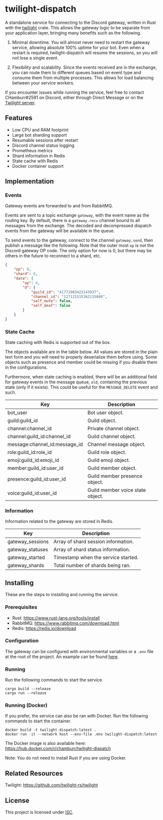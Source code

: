 # twilight-dispatch

A standalone service for connecting to the Discord gateway, written in Rust with the
[twilight](https://github.com/twilight-rs/twilight) crate. This allows the gateway logic to be
separate from your application layer, bringing many benefits such as the following.

1. Minimal downtime. You will almost never need to restart the gateway service, allowing absolute
   100% uptime for your bot. Even when a restart is required, twilight-dispatch will resume the
   sessions, so you will not lose a single event.

2. Flexibility and scalability. Since the events received are in the exchange, you can route them to
   different queues based on event type and consume them from multiple processes. This allows for
   load balancing between your service workers.

If you encounter issues while running the service, feel free to contact CHamburr#2591 on Discord,
either through Direct Message or on the [Twilight server](https://discord.gg/7jj8n7D).

## Features

-   Low CPU and RAM footprint
-   Large bot sharding support
-   Resumable sessions after restart
-   Discord channel status logging
-   Prometheus metrics
-   Shard information in Redis
-   State cache with Redis
-   Docker container support

## Implementation

### Events

Gateway events are forwarded to and from RabbitMQ.

Events are sent to a topic exchange `gateway`, with the event name as the routing key. By default,
there is a `gateway.recv` channel bound to all messages from the exchange. The decoded and
decompressed dispatch events from the gateway will be available in the queue.

To send events to the gateway, connect to the channel `gateway.send`, then publish a message like
the following. Note that the outer most `op` is not the Discord gateway OP code. The only option for
now is 0, but there may be others in the future to reconnect to a shard, etc.

```json
{
    "op": 0,
    "shard": 0,
    "data": {
        "op": 4,
        "d": {
            "guild_id": "41771983423143937",
            "channel_id": "127121515262115840",
            "self_mute": false,
            "self_deaf": false
        }
    }
}
```

### State Cache

State caching with Redis is supported out of the box.

The objects available are in the table below. All values are stored in the plain text form and you
will need to properly deserialize them before using. Some objects such as presence and member could
be missing if you disable them in the configurations.

Furthermore, when state caching is enabled, there will be an additional field for gateway events in
the message queue, `old`, containing the previous state (only if it exists). This could be useful
for the `MESSAGE_DELETE` event and such.

| Key                           | Description                      |
| ----------------------------- | -------------------------------- |
| bot_user                      | Bot user object.                 |
| guild:guild_id                | Guild object.                    |
| channel:channel_id            | Private channel object.          |
| channel:guild_id:channel_id   | Guild channel object.            |
| message:channel_id:message_id | Channel message object.          |
| role:guild_id:role_id         | Guild role object.               |
| emoji:guild_id:emoji_id       | Guild emoji object.              |
| member:guild_id:user_id       | Guild member object.             |
| presence:guild_id:user_id     | Guild member presence object.    |
| voice:guild_id:user_id        | Guild member voice state object. |

### Information

Information related to the gateway are stored in Redis.

| Key              | Description                         |
| ---------------- | ----------------------------------- |
| gateway_sessions | Array of shard session information. |
| gateway_statuses | Array of shard status information.  |
| gateway_started  | Timestamp when the service started. |
| gateway_shards   | Total number of shards being ran.   |

## Installing

These are the steps to installing and running the service.

### Prerequisites

-   Rust: https://www.rust-lang.org/tools/install
-   RabbitMQ: https://www.rabbitmq.com/download.html
-   Redis: https://redis.io/download

### Configuration

The gateway can be configured with environmental variables or a `.env` file at the root of the
project. An example can be found [here](.env.example).

### Running

Run the following commands to start the service.

```
cargo build --release
cargo run --release
```

### Running (Docker)

If you prefer, the service can also be ran with Docker. Run the following commands to start the container.

```
docker build -t twilight-dispatch:latest .
docker run -it --network host --env-file .env twilight-dispatch:latest
```

The Docker image is also available here: https://hub.docker.com/r/chamburr/twilight-dispatch

Note: You do not need to install Rust if you are using Docker.

## Related Resources

Twilight: https://github.com/twilight-rs/twilight

## License

This project is licensed under [ISC](LICENSE).
